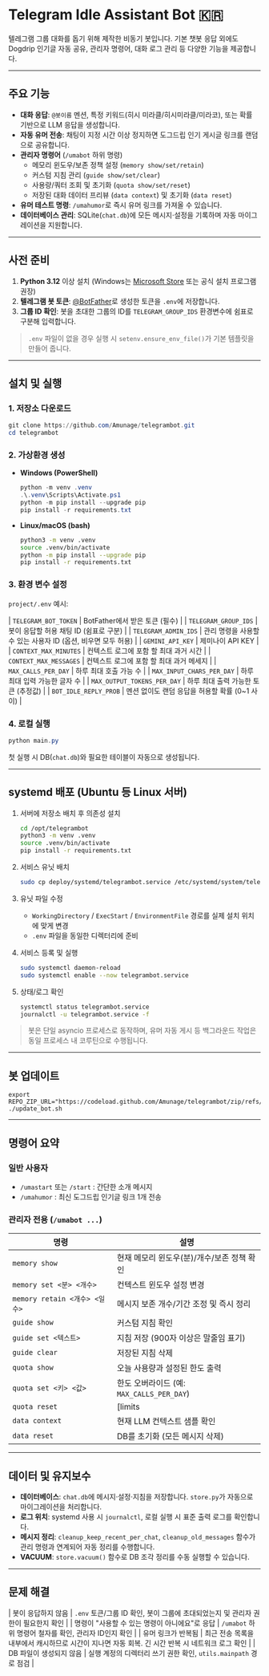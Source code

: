 # Telegram Idle Assistant Bot 🇰🇷

텔레그램 그룹 대화를 돕기 위해 제작한 비동기 봇입니다. 기본 챗봇 응답 외에도 Dogdrip 인기글 자동 공유, 관리자 명령어, 대화 로그 관리 등 다양한 기능을 제공합니다.

---

## 주요 기능

- **대화 응답**: `@봇이름` 멘션, 특정 키워드(히시 미라클/히시미라클/미라코), 또는 확률 기반으로 LLM 응답을 생성합니다.
- **자동 유머 전송**: 채팅이 지정 시간 이상 정지하면 도그드립 인기 게시글 링크를 랜덤으로 공유합니다.
- **관리자 명령어** (`/umabot` 하위 명령)
  - 메모리 윈도우/보존 정책 설정 (`memory show/set/retain`)
  - 커스텀 지침 관리 (`guide show/set/clear`)
  - 사용량/쿼터 조회 및 초기화 (`quota show/set/reset`)
  - 저장된 대화 데이터 프리뷰 (`data context`) 및 초기화 (`data reset`)
- **유머 테스트 명령**: `/umahumor`로 즉시 유머 링크를 가져올 수 있습니다.
- **데이터베이스 관리**: SQLite(`chat.db`)에 모든 메시지·설정을 기록하며 자동 마이그레이션을 지원합니다.

---

## 사전 준비

1. **Python 3.12** 이상 설치 (Windows는 [Microsoft Store](https://apps.microsoft.com/) 또는 공식 설치 프로그램 권장)
2. **텔레그램 봇 토큰**: [@BotFather](https://t.me/BotFather)로 생성한 토큰을 `.env`에 저장합니다.
3. **그룹 ID 확인**: 봇을 초대한 그룹의 ID를 `TELEGRAM_GROUP_IDS` 환경변수에 쉼표로 구분해 입력합니다.

> `.env` 파일이 없을 경우 실행 시 `setenv.ensure_env_file()`가 기본 템플릿을 만들어 줍니다.

---

## 설치 및 실행

### 1. 저장소 다운로드

```powershell
git clone https://github.com/Amunage/telegrambot.git
cd telegrambot
```

### 2. 가상환경 생성

- **Windows (PowerShell)**
  ```powershell
  python -m venv .venv
  .\.venv\Scripts\Activate.ps1
  python -m pip install --upgrade pip
  pip install -r requirements.txt
  ```

- **Linux/macOS (bash)**
  ```bash
  python3 -m venv .venv
  source .venv/bin/activate
  python -m pip install --upgrade pip
  pip install -r requirements.txt
  ```

### 3. 환경 변수 설정

`project/.env` 예시:

| `TELEGRAM_BOT_TOKEN` | BotFather에서 받은 토큰 (필수) |
| `TELEGRAM_GROUP_IDS` | 봇이 응답할 허용 채팅 ID (쉼표로 구분) |
| `TELEGRAM_ADMIN_IDS` | 관리 명령을 사용할 수 있는 사용자 ID (옵션, 비우면 모두 허용) |
| `GEMINI_API_KEY` | 제미나이 API KEY |
| `CONTEXT_MAX_MINUTES` | 컨텍스트 로그에 포함 할 최대 과거 시간 |
| `CONTEXT_MAX_MESSAGES` | 컨텍스트 로그에 포함 할 최대 과거 메세지 |
| `MAX_CALLS_PER_DAY` | 하루 최대 호출 가능 수 |
| `MAX_INPUT_CHARS_PER_DAY` | 하루 최대 입력 가능한 글자 수 |
| `MAX_OUTPUT_TOKENS_PER_DAY` | 하루 최대 출력 가능한 토큰 (추정값) |
| `BOT_IDLE_REPLY_PROB` | 멘션 없이도 랜덤 응답을 허용할 확률 (0~1 사이) |

### 4. 로컬 실행

```powershell
python main.py
```

첫 실행 시 DB(`chat.db`)와 필요한 테이블이 자동으로 생성됩니다.

---

## systemd 배포 (Ubuntu 등 Linux 서버)

1. 서버에 저장소 배치 후 의존성 설치
	```bash
	cd /opt/telegrambot
	python3 -m venv .venv
	source .venv/bin/activate
	pip install -r requirements.txt
	```

2. 서비스 유닛 배치
	```bash
	sudo cp deploy/systemd/telegrambot.service /etc/systemd/system/telegrambot.service
	```

3. 유닛 파일 수정
	- `WorkingDirectory` / `ExecStart` / `EnvironmentFile` 경로를 실제 설치 위치에 맞게 변경
	- `.env` 파일을 동일한 디렉터리에 준비

4. 서비스 등록 및 실행
	```bash
	sudo systemctl daemon-reload
	sudo systemctl enable --now telegrambot.service
	```

5. 상태/로그 확인
	```bash
	systemctl status telegrambot.service
	journalctl -u telegrambot.service -f
	```

> 봇은 단일 asyncio 프로세스로 동작하며, 유머 자동 게시 등 백그라운드 작업은 동일 프로세스 내 코루틴으로 수행됩니다.

---

## 봇 업데이트
```chmod +x update_bot.sh
export REPO_ZIP_URL="https://codeload.github.com/Amunage/telegrambot/zip/refs/heads/main"
./update_bot.sh
```

---

## 명령어 요약

### 일반 사용자
- `/umastart` 또는 `/start` : 간단한 소개 메시지
- `/umahumor` : 최신 도그드립 인기글 링크 1개 전송

### 관리자 전용 (`/umabot ...`)

| 명령 | 설명 |
| --- | --- |
| `memory show` | 현재 메모리 윈도우(분)/개수/보존 정책 확인 |
| `memory set <분> <개수>` | 컨텍스트 윈도우 설정 변경 |
| `memory retain <개수> <일수>` | 메시지 보존 개수/기간 조정 및 즉시 정리 |
| `guide show` | 커스텀 지침 확인 |
| `guide set <텍스트>` | 지침 저장 (900자 이상은 말줄임 표기) |
| `guide clear` | 저장된 지침 삭제 |
| `quota show` | 오늘 사용량과 설정된 한도 출력 |
| `quota set <키> <값>` | 한도 오버라이드 (예: `MAX_CALLS_PER_DAY`) |
| `quota reset ` | [limits|today|all] 한도/사용량 초기화 |
| `data context` | 현재 LLM 컨텍스트 샘플 확인 |
| `data reset` | DB를 초기화 (모든 메시지 삭제) |

---

## 데이터 및 유지보수

- **데이터베이스**: `chat.db`에 메시지·설정·지침을 저장합니다. `store.py`가 자동으로 마이그레이션을 처리합니다.
- **로그 위치**: systemd 사용 시 `journalctl`, 로컬 실행 시 표준 출력 로그를 확인합니다.
- **메시지 정리**: `cleanup_keep_recent_per_chat`, `cleanup_old_messages` 함수가 관리 명령과 연계되어 자동 정리를 수행합니다.
- **VACUUM**: `store.vacuum()` 함수로 DB 조각 정리를 수동 실행할 수 있습니다.

---

## 문제 해결

| 봇이 응답하지 않음 | `.env` 토큰/그룹 ID 확인, 봇이 그룹에 초대되었는지 및 관리자 권한이 필요한지 확인 |
| 명령이 "사용할 수 있는 명령이 아니에요"로 응답 | `/umabot` 하위 명령어 철자를 확인, 관리자 ID인지 확인 |
| 유머 링크가 반복됨 | 최근 전송 목록을 내부에서 캐시하므로 시간이 지나면 자동 회복. 긴 시간 반복 시 네트워크 로그 확인 |
| DB 파일이 생성되지 않음 | 실행 계정의 디렉터리 쓰기 권한 확인, `utils.mainpath` 경로 점검 |

